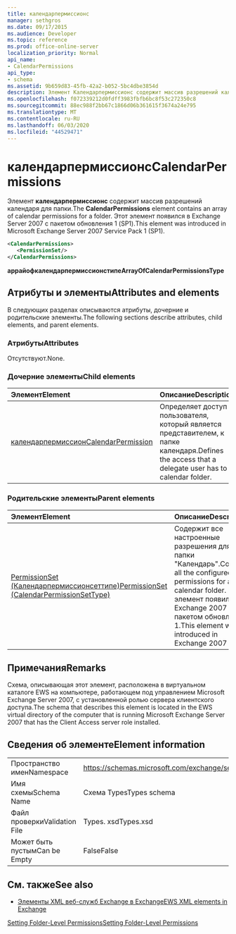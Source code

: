 ```yaml
---
title: календарпермиссионс
manager: sethgros
ms.date: 09/17/2015
ms.audience: Developer
ms.topic: reference
ms.prod: office-online-server
localization_priority: Normal
api_name:
- CalendarPermissions
api_type:
- schema
ms.assetid: 9b659d83-45fb-42a2-b052-5bc4dbe3854d
description: Элемент Календарпермиссионс содержит массив разрешений календаря для папки. Этот элемент появился в Exchange Server 2007 с пакетом обновления 1 (SP1).
ms.openlocfilehash: f072339212d0fdff3983fbfb6bc8f53c272350c8
ms.sourcegitcommit: 88ec988f2bb67c1866d06b361615f3674a24e795
ms.translationtype: MT
ms.contentlocale: ru-RU
ms.lasthandoff: 06/03/2020
ms.locfileid: "44529471"
---
```

# <a name="calendarpermissions"></a><span data-ttu-id="a2549-104">календарпермиссионс</span><span class="sxs-lookup"><span data-stu-id="a2549-104">CalendarPermissions</span></span>

<span data-ttu-id="a2549-105">Элемент **календарпермиссионс** содержит массив разрешений календаря для папки.</span><span class="sxs-lookup"><span data-stu-id="a2549-105">The **CalendarPermissions** element contains an array of calendar permissions for a folder.</span></span> <span data-ttu-id="a2549-106">Этот элемент появился в Exchange Server 2007 с пакетом обновления 1 (SP1).</span><span class="sxs-lookup"><span data-stu-id="a2549-106">This element was introduced in Microsoft Exchange Server 2007 Service Pack 1 (SP1).</span></span> 
  
```xml
<CalendarPermissions>
   <PermissionSet/>
</CalendarPermissions>
```

 <span data-ttu-id="a2549-107">**аррайофкалендарпермиссионстипе**</span><span class="sxs-lookup"><span data-stu-id="a2549-107">**ArrayOfCalendarPermissionsType**</span></span>
## <a name="attributes-and-elements"></a><span data-ttu-id="a2549-108">Атрибуты и элементы</span><span class="sxs-lookup"><span data-stu-id="a2549-108">Attributes and elements</span></span>

<span data-ttu-id="a2549-109">В следующих разделах описываются атрибуты, дочерние и родительские элементы.</span><span class="sxs-lookup"><span data-stu-id="a2549-109">The following sections describe attributes, child elements, and parent elements.</span></span>
  
### <a name="attributes"></a><span data-ttu-id="a2549-110">Атрибуты</span><span class="sxs-lookup"><span data-stu-id="a2549-110">Attributes</span></span>

<span data-ttu-id="a2549-111">Отсутствуют.</span><span class="sxs-lookup"><span data-stu-id="a2549-111">None.</span></span>
  
### <a name="child-elements"></a><span data-ttu-id="a2549-112">Дочерние элементы</span><span class="sxs-lookup"><span data-stu-id="a2549-112">Child elements</span></span>

|<span data-ttu-id="a2549-113">**Элемент**</span><span class="sxs-lookup"><span data-stu-id="a2549-113">**Element**</span></span>|<span data-ttu-id="a2549-114">**Описание**</span><span class="sxs-lookup"><span data-stu-id="a2549-114">**Description**</span></span>|
|:-----|:-----|
|[<span data-ttu-id="a2549-115">календарпермиссион</span><span class="sxs-lookup"><span data-stu-id="a2549-115">CalendarPermission</span></span>](calendarpermission.md) <br/> |<span data-ttu-id="a2549-116">Определяет доступ пользователя, который является представителем, к папке календаря.</span><span class="sxs-lookup"><span data-stu-id="a2549-116">Defines the access that a delegate user has to a calendar folder.</span></span>  <br/> |
   
### <a name="parent-elements"></a><span data-ttu-id="a2549-117">Родительские элементы</span><span class="sxs-lookup"><span data-stu-id="a2549-117">Parent elements</span></span>

|<span data-ttu-id="a2549-118">**Элемент**</span><span class="sxs-lookup"><span data-stu-id="a2549-118">**Element**</span></span>|<span data-ttu-id="a2549-119">**Описание**</span><span class="sxs-lookup"><span data-stu-id="a2549-119">**Description**</span></span>|
|:-----|:-----|
|[<span data-ttu-id="a2549-120">PermissionSet (Календарпермиссионсеттипе)</span><span class="sxs-lookup"><span data-stu-id="a2549-120">PermissionSet (CalendarPermissionSetType)</span></span>](permissionset-calendarpermissionsettype.md) <br/> |<span data-ttu-id="a2549-121">Содержит все настроенные разрешения для папки "Календарь".</span><span class="sxs-lookup"><span data-stu-id="a2549-121">Contains all the configured permissions for a calendar folder.</span></span> <span data-ttu-id="a2549-122">Этот элемент появился в Exchange 2007 с пакетом обновления 1.</span><span class="sxs-lookup"><span data-stu-id="a2549-122">This element was introduced in Exchange 2007 SP1.</span></span>  <br/> |
   
## <a name="remarks"></a><span data-ttu-id="a2549-123">Примечания</span><span class="sxs-lookup"><span data-stu-id="a2549-123">Remarks</span></span>

<span data-ttu-id="a2549-124">Схема, описывающая этот элемент, расположена в виртуальном каталоге EWS на компьютере, работающем под управлением Microsoft Exchange Server 2007, с установленной ролью сервера клиентского доступа.</span><span class="sxs-lookup"><span data-stu-id="a2549-124">The schema that describes this element is located in the EWS virtual directory of the computer that is running Microsoft Exchange Server 2007 that has the Client Access server role installed.</span></span>
  
## <a name="element-information"></a><span data-ttu-id="a2549-125">Сведения об элементе</span><span class="sxs-lookup"><span data-stu-id="a2549-125">Element information</span></span>

|||
|:-----|:-----|
|<span data-ttu-id="a2549-126">Пространство имен</span><span class="sxs-lookup"><span data-stu-id="a2549-126">Namespace</span></span>  <br/> |https://schemas.microsoft.com/exchange/services/2006/types  <br/> |
|<span data-ttu-id="a2549-127">Имя схемы</span><span class="sxs-lookup"><span data-stu-id="a2549-127">Schema Name</span></span>  <br/> |<span data-ttu-id="a2549-128">Схема Types</span><span class="sxs-lookup"><span data-stu-id="a2549-128">Types schema</span></span>  <br/> |
|<span data-ttu-id="a2549-129">Файл проверки</span><span class="sxs-lookup"><span data-stu-id="a2549-129">Validation File</span></span>  <br/> |<span data-ttu-id="a2549-130">Types. xsd</span><span class="sxs-lookup"><span data-stu-id="a2549-130">Types.xsd</span></span>  <br/> |
|<span data-ttu-id="a2549-131">Может быть пустым</span><span class="sxs-lookup"><span data-stu-id="a2549-131">Can be Empty</span></span>  <br/> |<span data-ttu-id="a2549-132">False</span><span class="sxs-lookup"><span data-stu-id="a2549-132">False</span></span>  <br/> |
   
## <a name="see-also"></a><span data-ttu-id="a2549-133">См. также</span><span class="sxs-lookup"><span data-stu-id="a2549-133">See also</span></span>



- [<span data-ttu-id="a2549-134">Элементы XML веб-служб Exchange в Exchange</span><span class="sxs-lookup"><span data-stu-id="a2549-134">EWS XML elements in Exchange</span></span>](ews-xml-elements-in-exchange.md)


[<span data-ttu-id="a2549-135">Setting Folder-Level Permissions</span><span class="sxs-lookup"><span data-stu-id="a2549-135">Setting Folder-Level Permissions</span></span>](https://msdn.microsoft.com/library/c7530e86-5112-401c-b10a-9c054ae59f07%28Office.15%29.aspx)

